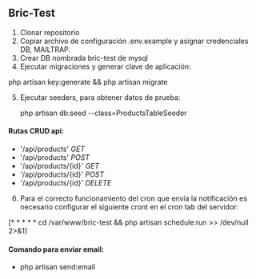 ## Bric-Test

1. Clonar repositorio
2. Copiar archivo de configuración .env.example y asignar credenciales DB, MAILTRAP.
3. Crear DB nombrada bric-test de mysql 
4. Ejecutar migraciones y generar clave de aplicación:
   
php artisan key:generate && php artisan migrate 

5. Ejecutar seeders, para obtener datos de prueba:


   php artisan db:seed --class=ProductsTableSeeder


#### Rutas CRUD api:

- '/api/products' *GET*
- '/api/products' *POST*
- '/api/products/{id}' *GET*
- '/api/products/{id}' *POST*
- '/api/products/{id}' *DELETE*

6. Para el correcto funcionamiento del cron que envía 
la notificación es necesario configurar el siguiente cront en
   el cron tab del servidor: 

 [* * * * * cd /var/www/bric-test && php artisan schedule:run >> /dev/null 2>&1]

#### Comando para enviar email:
- php artisan send:email



